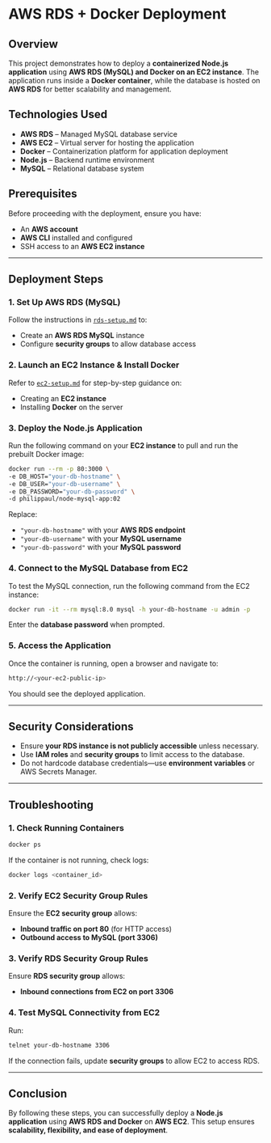 # **AWS RDS + Docker Deployment**  

## **Overview**  
This project demonstrates how to deploy a **containerized Node.js application** using **AWS RDS (MySQL) and Docker on an EC2 instance**. The application runs inside a **Docker container**, while the database is hosted on **AWS RDS** for better scalability and management.  

## **Technologies Used**  
- **AWS RDS** – Managed MySQL database service  
- **AWS EC2** – Virtual server for hosting the application  
- **Docker** – Containerization platform for application deployment  
- **Node.js** – Backend runtime environment  
- **MySQL** – Relational database system  

## **Prerequisites**  
Before proceeding with the deployment, ensure you have:  
- An **AWS account**  
- **AWS CLI** installed and configured  
- SSH access to an **AWS EC2 instance**  

---

## **Deployment Steps**  

### **1. Set Up AWS RDS (MySQL)**  
Follow the instructions in [`rds-setup.md`](rds-setup.md) to:  
- Create an **AWS RDS MySQL** instance  
- Configure **security groups** to allow database access  

### **2. Launch an EC2 Instance & Install Docker**  
Refer to [`ec2-setup.md`](ec2-setup.md) for step-by-step guidance on:  
- Creating an **EC2 instance**  
- Installing **Docker** on the server  

### **3. Deploy the Node.js Application**  
Run the following command on your **EC2 instance** to pull and run the prebuilt Docker image:  
```sh
docker run --rm -p 80:3000 \
-e DB_HOST="your-db-hostname" \
-e DB_USER="your-db-username" \
-e DB_PASSWORD="your-db-password" \
-d philippaul/node-mysql-app:02
```
Replace:  
- `"your-db-hostname"` with your **AWS RDS endpoint**  
- `"your-db-username"` with your **MySQL username**  
- `"your-db-password"` with your **MySQL password**  

### **4. Connect to the MySQL Database from EC2**  
To test the MySQL connection, run the following command from the EC2 instance:  
```sh
docker run -it --rm mysql:8.0 mysql -h your-db-hostname -u admin -p
```
Enter the **database password** when prompted.  

### **5. Access the Application**  
Once the container is running, open a browser and navigate to:  
```sh
http://<your-ec2-public-ip>
```
You should see the deployed application.  

---

## **Security Considerations**  
- Ensure **your RDS instance is not publicly accessible** unless necessary.  
- Use **IAM roles** and **security groups** to limit access to the database.  
- Do not hardcode database credentials—use **environment variables** or AWS Secrets Manager.  

---

## **Troubleshooting**  

### **1. Check Running Containers**  
```sh
docker ps
```
If the container is not running, check logs:  
```sh
docker logs <container_id>
```

### **2. Verify EC2 Security Group Rules**  
Ensure the **EC2 security group** allows:  
- **Inbound traffic on port 80** (for HTTP access)  
- **Outbound access to MySQL (port 3306)**  

### **3. Verify RDS Security Group Rules**  
Ensure **RDS security group** allows:  
- **Inbound connections from EC2 on port 3306**  

### **4. Test MySQL Connectivity from EC2**  
Run:  
```sh
telnet your-db-hostname 3306
```
If the connection fails, update **security groups** to allow EC2 to access RDS.  

---

## **Conclusion**  
By following these steps, you can successfully deploy a **Node.js application** using **AWS RDS and Docker** on **AWS EC2**. This setup ensures **scalability, flexibility, and ease of deployment**.  
